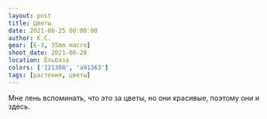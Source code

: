 ```yaml
---
layout: post
title: Цветы
date: 2021-06-25 00:00:00
author: К.С.
gear: [E-3, 35mm macro]
shoot_date: 2021-06-20
location: Ёльбаза
colors: ['121308', 'a91363']
tags: [растения, цветы]
---
```

Мне лень вспоминать, что это за цветы, но они красивые, поэтому они и здесь.
